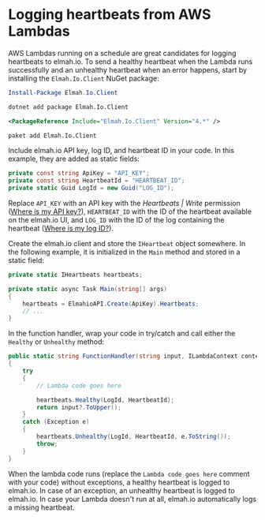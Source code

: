 # Logging heartbeats from AWS Lambdas

AWS Lambdas running on a schedule are great candidates for logging heartbeats to elmah.io. To send a healthy heartbeat when the Lambda runs successfully and an unhealthy heartbeat when an error happens, start by installing the `Elmah.Io.Client` NuGet package:

```powershell fct_label="Package Manager"
Install-Package Elmah.Io.Client
```
```cmd fct_label=".NET CLI"
dotnet add package Elmah.Io.Client
```
```xml fct_label="PackageReference"
<PackageReference Include="Elmah.Io.Client" Version="4.*" />
```
```xml fct_label="Paket CLI"
paket add Elmah.Io.Client
```

Include elmah.io API key, log ID, and heartbeat ID in your code. In this example, they are added as static fields:

```csharp
private const string ApiKey = "API_KEY";
private const string HeartbeatId = "HEARTBEAT_ID";
private static Guid LogId = new Guid("LOG_ID");
```

Replace `API_KEY` with an API key with the *Heartbeats | Write* permission ([Where is my API key?](https://docs.elmah.io/where-is-my-api-key/)), `HEARTBEAT_ID` with the ID of the heartbeat available on the elmah.io UI, and `LOG_ID` with the ID of the log containing the heartbeat ([Where is my log ID?](https://docs.elmah.io/where-is-my-log-id/)).

Create the elmah.io client and store the `IHeartbeat` object somewhere. In the following example, it is initialized in the `Main` method and stored in a static field:

```csharp
private static IHeartbeats heartbeats;

private static async Task Main(string[] args)
{
    heartbeats = ElmahioAPI.Create(ApiKey).Heartbeats;
    // ...
}
```

In the function handler, wrap your code in try/catch and call either the `Healthy` or `Unhealthy` method:

```csharp
public static string FunctionHandler(string input, ILambdaContext context)
{
    try
    {
        // Lambda code goes here

        heartbeats.Healthy(LogId, HeartbeatId);
        return input?.ToUpper();
    }
    catch (Exception e)
    {
        heartbeats.Unhealthy(LogId, HeartbeatId, e.ToString());
        throw;
    }
}
```

When the lambda code runs (replace the `Lambda code goes here` comment with your code) without exceptions, a healthy heartbeat is logged to elmah.io. In case of an exception, an unhealthy heartbeat is logged to elmah.io. In case your Lambda doesn't run at all, elmah.io automatically logs a missing heartbeat.